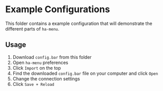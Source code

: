 # Example Configurations

This folder contains a example configuration that will demonstrate the different parts of `ha-menu`.

## Usage

1. Download `config.bar` from this folder
2. Open `ha-menu` preferences
3. Click `Import` on the top
4. Find the downloaded `config.bar` file on your computer and click `Open`
5. Change the connection settings
6. Click `Save + Reload`